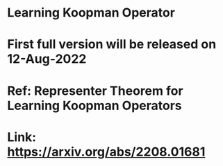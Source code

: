 # Learning Koopman Operator
# First full version will be released on 12-Aug-2022
# Ref: Representer Theorem for Learning Koopman Operators 
# Link: https://arxiv.org/abs/2208.01681
